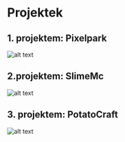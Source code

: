 # Projektek
## 1. projektem: Pixelpark
![alt text](https://i.imgur.com/bvT55pg.png)

## 2.projektem: SlimeMc
![alt text](https://i.imgur.com/z2cRDYN.png)

## 3. projektem: PotatoCraft
![alt text](https://i.imgur.com/1GArT3O.png)
